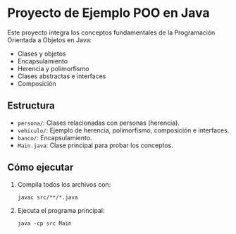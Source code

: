 # Proyecto de Ejemplo POO en Java

Este proyecto integra los conceptos fundamentales de la Programación Orientada a Objetos en Java:

- Clases y objetos
- Encapsulamiento
- Herencia y polimorfismo
- Clases abstractas e interfaces
- Composición

## Estructura

- `persona/`: Clases relacionadas con personas (herencia).
- `vehiculo/`: Ejemplo de herencia, polimorfismo, composición e interfaces.
- `banco/`: Encapsulamiento.
- `Main.java`: Clase principal para probar los conceptos.

## Cómo ejecutar

1. Compila todos los archivos con:
    ```
    javac src/**/*.java
    ```
2. Ejecuta el programa principal:
    ```
    java -cp src Main

